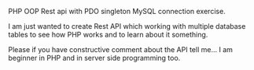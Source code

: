 PHP OOP Rest api with PDO singleton MySQL connection exercise.

I am just wanted to create Rest API which working with multiple database tables to see how PHP works and to learn about it something.

Please if you have constructive comment about the API tell me... I am beginner in PHP and in server side programming too.
